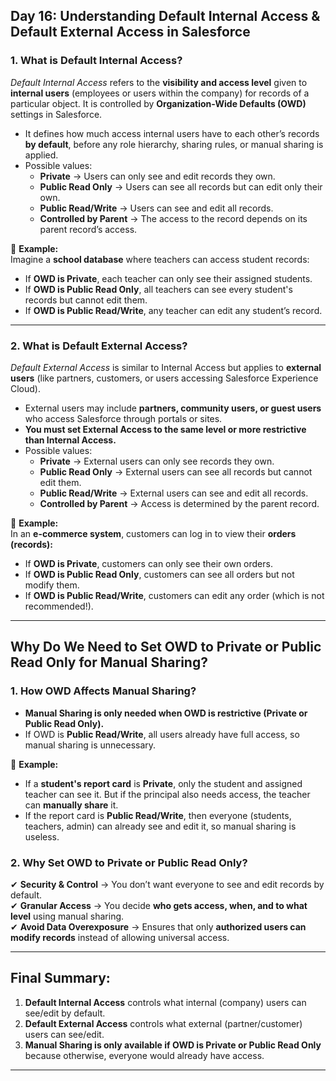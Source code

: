## **Day 16: Understanding Default Internal Access & Default External Access in Salesforce**  

### **1. What is Default Internal Access?**  
_Default Internal Access_ refers to the **visibility and access level** given to **internal users** (employees or users within the company) for records of a particular object. It is controlled by **Organization-Wide Defaults (OWD)** settings in Salesforce.  

- It defines how much access internal users have to each other’s records **by default**, before any role hierarchy, sharing rules, or manual sharing is applied.  
- Possible values:  
  - **Private** → Users can only see and edit records they own.  
  - **Public Read Only** → Users can see all records but can edit only their own.  
  - **Public Read/Write** → Users can see and edit all records.  
  - **Controlled by Parent** → The access to the record depends on its parent record’s access.  

🔹 **Example:**  
Imagine a **school database** where teachers can access student records:  
- If **OWD is Private**, each teacher can only see their assigned students.  
- If **OWD is Public Read Only**, all teachers can see every student's records but cannot edit them.  
- If **OWD is Public Read/Write**, any teacher can edit any student’s record.  

---

### **2. What is Default External Access?**  
_Default External Access_ is similar to Internal Access but applies to **external users** (like partners, customers, or users accessing Salesforce Experience Cloud).  

- External users may include **partners, community users, or guest users** who access Salesforce through portals or sites.  
- **You must set External Access to the same level or more restrictive than Internal Access.**  
- Possible values:  
  - **Private** → External users can only see records they own.  
  - **Public Read Only** → External users can see all records but cannot edit them.  
  - **Public Read/Write** → External users can see and edit all records.  
  - **Controlled by Parent** → Access is determined by the parent record.  

🔹 **Example:**  
In an **e-commerce system**, customers can log in to view their **orders (records):**  
- If **OWD is Private**, customers can only see their own orders.  
- If **OWD is Public Read Only**, customers can see all orders but not modify them.  
- If **OWD is Public Read/Write**, customers can edit any order (which is not recommended!).  

---

## **Why Do We Need to Set OWD to Private or Public Read Only for Manual Sharing?**  
### **1. How OWD Affects Manual Sharing?**  
- **Manual Sharing is only needed when OWD is restrictive (Private or Public Read Only).**  
- If OWD is **Public Read/Write**, all users already have full access, so manual sharing is unnecessary.  

🔹 **Example:**  
- If a **student's report card** is **Private**, only the student and assigned teacher can see it. But if the principal also needs access, the teacher can **manually share** it.  
- If the report card is **Public Read/Write**, then everyone (students, teachers, admin) can already see and edit it, so manual sharing is useless.  

### **2. Why Set OWD to Private or Public Read Only?**  
✔ **Security & Control** → You don’t want everyone to see and edit records by default.  
✔ **Granular Access** → You decide **who gets access, when, and to what level** using manual sharing.  
✔ **Avoid Data Overexposure** → Ensures that only **authorized users can modify records** instead of allowing universal access.  

---

## **Final Summary:**  
1. **Default Internal Access** controls what internal (company) users can see/edit by default.  
2. **Default External Access** controls what external (partner/customer) users can see/edit.  
3. **Manual Sharing is only available if OWD is Private or Public Read Only** because otherwise, everyone would already have access.  
---
